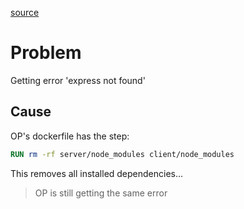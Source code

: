[source](https://discord.com/channels/460871933748183040/460871933748183042/1284434374452056125)

# Problem
Getting error 'express not found'

## Cause
OP's dockerfile has the step:
```dockerfile
RUN rm -rf server/node_modules client/node_modules
```
This removes all installed dependencies...

> OP is still getting the same error